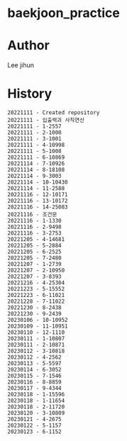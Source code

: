 # baekjoon_practice
 

# Author
Lee jihun


# History
    20221111 - Created repository 
    20221111 - 입출력과 사칙연산
    20221111 - 1-2557
    20221111 - 2-1000
    20221111 - 3-1001
    20221111 - 4-10998
    20221111 - 5-1008
    20221111 - 6-10869
    20221114 - 7-10926
    20221114 - 8-18108
    20221114 - 9-3003
    20221114 - 10-10430
    20221114 - 11-2588
    20221116 - 12-10171
    20221116 - 13-10172
    20221116 - 14-25083
    20221116 - 조건문
    20221116 - 1-1330
    20221116 - 2-9498
    20221116 - 3-2753
    20221205 - 4-14681
    20221205 - 5-2884
    20221205 - 6-2525
    20221205 - 7-2480
    20221207 - 1-2739
    20221207 - 2-10950
    20221207 - 3-8393
    20221216 - 4-25304
    20221223 - 5-15552
    20221223 - 6-11021
    20221228 - 7-11022
    20221230 - 8-2438
    20221230 - 9-2439
    20230106 - 10-10952
    20230109 - 11-10951
    20230110 - 12-1110
    20230111 - 1-10807
    20230111 - 2-10871
    20230112 - 3-10818 
    20230112 - 4-2562
    20230113 - 5-5597
    20230114 - 6-3052
    20230115 - 7-1546
    20230116 - 8-8859
    20230117 - 9-4344
    20230118 - 1-15596
    20230118 - 1-11654
    20230118 - 2-11720
    20230120 - 3-10809
    20230121 - 4-2675
    20230122 - 5-1157
    20230123 - 6-1152